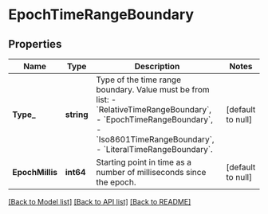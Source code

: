# EpochTimeRangeBoundary

## Properties
Name | Type | Description | Notes
------------ | ------------- | ------------- | -------------
**Type_** | **string** | Type of the time range boundary. Value must be from list: - &#x60;RelativeTimeRangeBoundary&#x60;, - &#x60;EpochTimeRangeBoundary&#x60;, - &#x60;Iso8601TimeRangeBoundary&#x60;, - &#x60;LiteralTimeRangeBoundary&#x60;. | [default to null]
**EpochMillis** | **int64** | Starting point in time as a number of milliseconds since the epoch. | [default to null]

[[Back to Model list]](../README.md#documentation-for-models) [[Back to API list]](../README.md#documentation-for-api-endpoints) [[Back to README]](../README.md)

